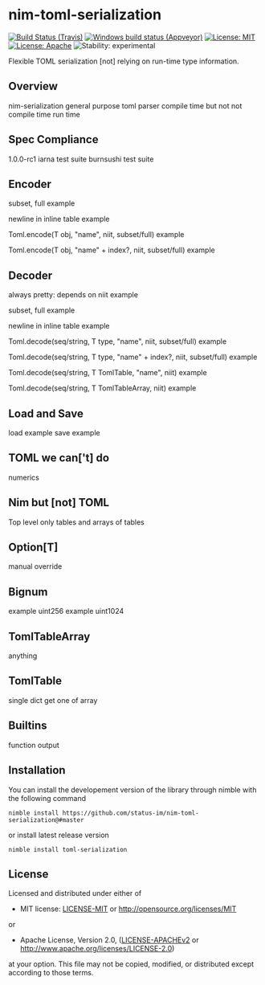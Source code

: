 # nim-toml-serialization

[![Build Status (Travis)](https://img.shields.io/travis/status-im/nim-toml-serialization/master.svg?label=Linux%20/%20macOS "Linux/macOS build status (Travis)")](https://travis-ci.org/status-im/nim-toml-serialization)
[![Windows build status (Appveyor)](https://img.shields.io/appveyor/ci/nimbus/nim-toml-serialization/master.svg?label=Windows "Windows build status (Appveyor)")](https://ci.appveyor.com/project/nimbus/nim-toml-serialization)
[![License: MIT](https://img.shields.io/badge/License-MIT-blue.svg)](https://opensource.org/licenses/MIT)
[![License: Apache](https://img.shields.io/badge/License-Apache%202.0-blue.svg)](https://opensource.org/licenses/Apache-2.0)
![Stability: experimental](https://img.shields.io/badge/stability-experimental-orange.svg)

Flexible TOML serialization [not] relying on run-time type information.

## Overview
  nim-serialization
  general purpose toml parser
  compile time but not not compile time
  run time

## Spec Compliance
  1.0.0-rc1
  iarna test suite
  burnsushi test suite

## Encoder
  subset, full
    example

  newline in inline table
    example

  Toml.encode(T obj, "name", niit, subset/full)
    example

  Toml.encode(T obj, "name" + index?, niit, subset/full)
    example

## Decoder
  always pretty: depends on niit
    example

  subset, full
    example

  newline in inline table
    example

  Toml.decode(seq/string, T type, "name", niit, subset/full)
    example

  Toml.decode(seq/string, T type, "name" + index?, niit, subset/full)
    example

  Toml.decode(seq/string, T TomlTable, "name", niit)
    example

  Toml.decode(seq/string, T TomlTableArray, niit)
    example

## Load and Save
  load example
  save example

## TOML we can['t] do
  numerics

## Nim but [not] TOML
  Top level only tables
  and arrays of tables

## Option[T]
  manual override

## Bignum
  example uint256
  example uint1024

## TomlTableArray
  anything

## TomlTable
  single dict
  get one of array

## Builtins
  function  output

## Installation

You can install the developement version of the library through nimble with the following command
```
nimble install https://github.com/status-im/nim-toml-serialization@#master
```

or install latest release version
```
nimble install toml-serialization
```

## License

Licensed and distributed under either of

* MIT license: [LICENSE-MIT](LICENSE-MIT) or http://opensource.org/licenses/MIT

or

* Apache License, Version 2.0, ([LICENSE-APACHEv2](LICENSE-APACHEv2) or http://www.apache.org/licenses/LICENSE-2.0)

at your option. This file may not be copied, modified, or distributed except according to those terms.
